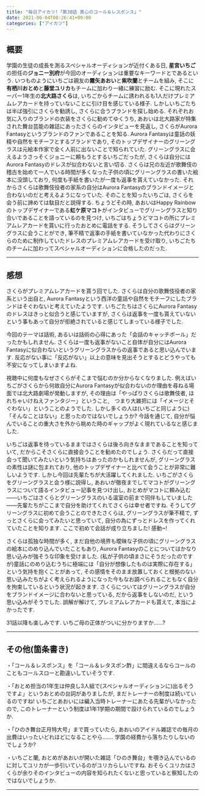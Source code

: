 ```yaml
---
title: "毎日アイカツ!「第30話 真心のコール＆レスポンス」"
date: 2021-06-04T08:26:41+09:00
categories: ["アイカツ"]
---
```

## 概要

学園の生徒の成長を測るスペシャルオーディションが近付くある日, **星宮いちご**の担任の**ジョニー別府**が今回のオーディションは重要なキーワードとであるという. いつものようにいちごは親友の**霧矢あおい**と**紫吹蘭**とチームを組み, そこに**有栖川おとめ**と**藤堂ユリカ**もチームに加わり一緒に練習に励む. そこに現れたスーパー1年生の**北大路さくら**は, いちごからチームに誘われるも1人だけプレミアムレアカードを持っていないことに引け目を感じている様子. しかしいちごたちは半ば強引にさくらを勧誘し, さくらに合うブランドを探し始める. それぞれお気に入りのブランドの衣装をさくらに勧めてゆくうち, あおいは北大路家が特集された舞台芸能の雑誌にあったさくらのインタビューを見返し, さくらがAurora Fantasyというブランドのファンであることを知る. Aurora Fantasyは童話の妖精や自然をモチーフとするブランドであり, そのトップデザイナーのグリーングラスは元絵本作家で全く人前に出ないことで知られていた. グリーングラスに会えるようさっそくジョニーに頼もうとするいちごだったが, さくらは自分にはAurora Fantasyのドレスが似合わないと言い切る. さくらは兄の左近が歌舞伎の稽古を始めて一人でいる時間が多くなった子供の頃にグリーングラスの書いた絵本に没頭しており, 何度も手紙を書いたが一度も返事を貰えていなかった. それからさくらは歌舞伎役者の家系の自分はAurora Fantasyのブランドイメージと合わないのだと考えるようになっていた. そのことを知ったいちごは, さくらを会う前に諦めては駄目だと説得する. ちょうどその時, あおいはHappy Rainbowのトップデザイナーである**虹ケ原マコト**がインタビューでグリーングラスと知り合いであることを語っているのを見つけ, いちごはちょうどマコトの所にプレミアムレアカードを貰いに行ったおとめに電話をする. そうしてさくらはグリーングラスに会うことができ, 筆不精で返事の手紙を書いていなかった代わりにさくらのために制作していたドレスのプレミアムレアカードを受け取り, いちごたちのチームに加わってスペシャルオーディションに合格したのだった.

***

## 感想

さくらがプレミアムレアカードを貰う回でした. さくらは自分の歌舞伎役者の家系という出自と, Aurora Fantasyという西洋の童話や自然をモチーフにしたブランドはそぐわないと考えていたようです. いちごたちはさくらにAurora Fantasyのドレスはきっと似合うと感じていますが, さくらは返事を一度も貰えていないという事もあって自分が拒絶されていると感じてしまっている様子でした.

今回のテーマは話術, あるいは話術の心得にあった「会話のキャッチボール」だったかもしれません. さくらは一度も返事がないこと自体が自分にはAurora Fantasyに似合わないというグリーングラスからの返事であると思い込んでいます. 反応がない事に「反応がない」以上の意味を見出そうとするとどうやっても不安になってしまいますよね.

視聴中に何度もなぜさくらがそこまで悩むのか分からなくなりました. 例えばいちごがさくらから何故自分にAurora Fantasyが似合わないのか理由を尋ねる場面では北大路劇場が発動しますが, その理由は「やっぱりさくらは歌舞伎者, ほれちゃいけねえファンタジー」ということ,　つまり大雑把には「イメージとそぐわない」ということのようでした. しかし多くの人は(いちごと同じように)「そんなことはない」と思ったのではないでしょうか? 今話を通じて, 自分が悩んでいることの重大さを外から眺めた時のギャップがよく現れているなと感じました.

いちごは返事を待っているままではさくらは後ろ向きなままであることを知っていて, だからこそさくらに直接会うことを勧めたのでしょう. さくらだって直接会って聞いてみたいという気持ちはあったのかもしれませんが, グリーングラスの素性は謎に包まれており, 他のトップデザイナーと比べて会うことが非常に難しいようです.  しかし今回は先輩たちが大活躍してくれました. いちごがさくらをグリーングラスと会う様に説得し, あおいが徹夜までしてマコトがグリーングラスについて語るインタビュー記事を見つけ出し, おとめがマコトに頼み込む――いちごはさくらとグリーングラスのいる温室の前まで同伴もしていました――先輩たちがここまで自分を助けてくれてさくらは幸せ者ですね. そうしてグリーングラスに初めて会うことのできたさくらは, グリーングラスが筆不精で, ずっとさくらに会ってみたいと思っていて, 自分の為にずっとドレスを作ってくれていたことを知ります. ここで初めて会話が成り立ちました! 感動~!

さくらは孤独な時間が多く, まだ自他の境界も曖昧な子供の頃にグリーングラスの絵本にのめり込んでいたこともあり, Aurora Fantasyのことについてはかなり思い込みが強そうな印象を受けました. (私が子供の頃まさにそうだったのですが)童話にのめり込むうちに極端には「自分が想像したものは実際に存在する」という気持を抱くことがあって, その感情をそのまま放置しておくと根拠のない思い込みたちがよく考えられるようになった今もなお調べられることもなく自分を拘束しているという状況が起きます. さくらについてはグリーングラスが自分をブランドイメージに合わないと思っている, だから返事をしないのだ, という思い込みがそうでした. 誤解が解けて, プレミアムレアカードも貰えて, 本当によかったです.

31話以降も楽しみです. いちご母の正体がついに分かりますか……?

***

## その他(箇条書き)

・「コール＆レスポンス」を「コール＆レタスポン酢」に間違えるならコールのこともコールスローと勘違いしていそうです.

・「おとめ担当の1年生は仲良し3人組で(スペシャルオーディションに)出るそうですよ」というおとめの台詞がありましたが, まだトレーナーの制度は続いているのですね! いちごとあおいには編入当時トレーナーにあたる先輩がいなかったので, このトレーナーという制度は1年1学期の期間で設けられているのでしょうか.

・「ひのき舞台正月特大号」まで買っていたら, あおいのアイドル雑誌での毎月の出費はいったいどれほどになることやら……. 学園の経費から落ちたりしないのでしょうか?

・いちごと蘭, おとめがあおいが開いた雑誌「ひのき舞台」を覗き込んでいるのに対してユリカが一歩引いているのがユリカらしいですね. おそらくユリカはさくらが余りそのインタビューの内容を知られたくないと思っていると察知したのではないでしょうか.

***
